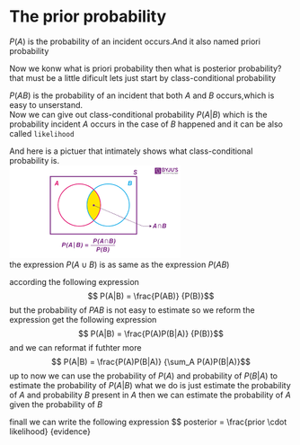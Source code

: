 # The prior probability
$P(A)$ is the probability of an incident occurs.And it also named priori probability

Now we konw what is priori probability then what is posterior probability?  
that must be a little dificult lets just start by class-conditional probability  

$P(AB)$ is the probability of an incident that both $A$ and $B$ occurs,which is easy to unserstand.  
Now we can give out class-conditional probability $P(A|B)$ which is the probability incident $A$ occurs in the case of $B$ happened  and it can be also called `likelihood`

And here is a pictuer that intimately shows what class-conditional probability is.  
![image](./Untitled.png)  
the expression $P(A \cup B)$ is as same as the expression $P(AB)$

according the following expression
$$ P(A|B) = \frac{P(AB)} {P(B)}$$
but the probability of $P{AB}$ is not easy to estimate so we reform the expression get the following expression
$$ P(A|B) = \frac{P(A)P(B|A)} {P(B)}$$
and we can reformat if futhter more
$$ P(A|B) = \frac{P(A)P(B|A)} {\sum_A P(A)P(B|A)}$$
up to now we can use the probability of $P(A)$ and probability of $P(B|A)$ to estimate the probability of $P(A|B)$
what we do is just estimate the probability of $A$ and probability $B$ present in $A$ then we can estimate the probability of $A$ given the probability of $B$ 

finall we can write the following expression
$$ posterior = \frac{prior \cdot likelihood} {evidence}
